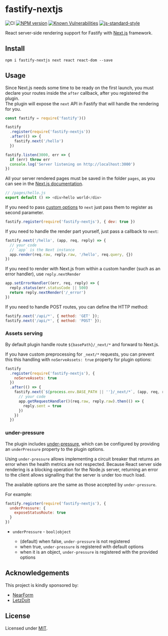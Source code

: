 # fastify-nextjs

![CI](https://github.com/fastify/fastify-nextjs/workflows/CI/badge.svg)
[![NPM version](https://img.shields.io/npm/v/fastify-nextjs.svg?style=flat)](https://www.npmjs.com/package/fastify-nextjs)
[![Known Vulnerabilities](https://snyk.io/test/github/fastify/fastify-nextjs/badge.svg)](https://snyk.io/test/github/fastify/fastify-nextjs)
[![js-standard-style](https://img.shields.io/badge/code%20style-standard-brightgreen.svg?style=flat)](https://standardjs.com/)

React server-side rendering support for Fastify with [Next.js](https://nextjs.org/docs/advanced-features/custom-server) framework.

## Install
```
npm i fastify-nextjs next react react-dom --save
```

## Usage
Since Next.js needs some time to be ready on the first launch, you must declare your routes inside the `after` callback, after you registered the plugin.  
The plugin will expose the `next` API in Fastify that will handle the rendering for you.  
```js
const fastify = require('fastify')()

fastify
  .register(require('fastify-nextjs'))
  .after(() => {
    fastify.next('/hello')
  })

fastify.listen(3000, err => {
  if (err) throw err
  console.log('Server listening on http://localhost:3000')
})
```

All your server rendered pages must be saved in the folder `pages`, as you can see in the [Next.js documentation](https://nextjs.org/docs/advanced-features/custom-server).
```js
// /pages/hello.js
export default () => <div>hello world</div>
```
If you need to pass [custom options](https://nextjs.org/docs/advanced-features/custom-server) to `next` just pass them to register as second parameter.
```js
fastify.register(require('fastify-nextjs'), { dev: true })
```

If you need to handle the render part yourself, just pass a callback to `next`:
```js
fastify.next('/hello', (app, req, reply) => {
  // your code
  // `app` is the Next instance
  app.render(req.raw, reply.raw, '/hello', req.query, {})
})
```

If you need to render with Next.js from within a custom handler (such as an error handler), use `reply.nextRender`

```js
app.setErrorHandler((err, req, reply) => {
  reply.status(err.statusCode || 500)
  return reply.nextRender('/_error')
})
```

If you need to handle POST routes, you can define the HTTP method:
```js
fastify.next('/api/*', { method: 'GET' });
fastify.next('/api/*', { method: 'POST' });
```

### Assets serving

By default plugin handle route `${basePath}/_next/*` and forward to Next.js.

If you have custom preprocessing for `_next/*` requests, you can prevent this this handling with `noServeAssets: true` property for plugin options:

```js
fastify
  .register(require('fastify-nextjs'), {
    noServeAssets: true
  })
  .after(() => {
    fastify.next(`${process.env.BASE_PATH || ''}/_next/*`, (app, req, reply) => {
      // your code
      app.getRequestHandler()(req.raw, reply.raw).then(() => {
        reply.sent = true
      })
    })
  })
```

### under-pressure

The plugin includes [under-pressure](https://github.com/fastify/under-pressure), which can be configured by providing an `underPressure` property to the plugin options. 

Using `under-pressure` allows implementing a circuit breaker that returns an error when the health metrics are not respected. 
Because React server side rendering is a blocking operation for the Node.js server, returning an error to the client allows signalling that the server is under too much load.

The available options are the same as those accepted by `under-pressure`.

For example:

```js
fastify.register(require('fastify-nextjs'), { 
  underPressure: {
    exposeStatusRoute: true
  }
})
```

- `underPressure` - `bool|object`

  - (default) when false, `under-pressure` is not registered
  - when true, `under-pressure` is registered with default options
  - when it is an object, `under-pressure` is registered with the provided options

## Acknowledgements

This project is kindly sponsored by:
- [NearForm](https://nearform.com)
- [LetzDoIt](https://www.letzdoitapp.com/)

## License

Licensed under [MIT](./LICENSE).
